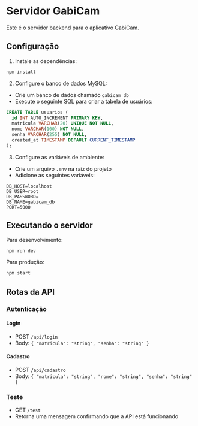 # Servidor GabiCam

Este é o servidor backend para o aplicativo GabiCam.

## Configuração

1. Instale as dependências:
```bash
npm install
```

2. Configure o banco de dados MySQL:
- Crie um banco de dados chamado `gabicam_db`
- Execute o seguinte SQL para criar a tabela de usuários:

```sql
CREATE TABLE usuarios (
  id INT AUTO_INCREMENT PRIMARY KEY,
  matricula VARCHAR(20) UNIQUE NOT NULL,
  nome VARCHAR(100) NOT NULL,
  senha VARCHAR(255) NOT NULL,
  created_at TIMESTAMP DEFAULT CURRENT_TIMESTAMP
);
```

3. Configure as variáveis de ambiente:
- Crie um arquivo `.env` na raiz do projeto
- Adicione as seguintes variáveis:
```
DB_HOST=localhost
DB_USER=root
DB_PASSWORD=
DB_NAME=gabicam_db
PORT=5000
```

## Executando o servidor

Para desenvolvimento:
```bash
npm run dev
```

Para produção:
```bash
npm start
```

## Rotas da API

### Autenticação

#### Login
- POST `/api/login`
- Body: `{ "matricula": "string", "senha": "string" }`

#### Cadastro
- POST `/api/cadastro`
- Body: `{ "matricula": "string", "nome": "string", "senha": "string" }`

### Teste
- GET `/test`
- Retorna uma mensagem confirmando que a API está funcionando 